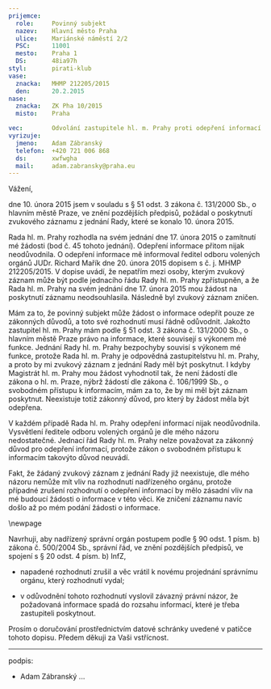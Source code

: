 ```yaml
---
prijemce: 
  role:     Povinný subjekt
  nazev:    Hlavní město Praha
  ulice:    Mariánské náměstí 2/2
  PSC:      11001
  mesto:    Praha 1
  DS:       48ia97h
styl:       pirati-klub
vase:
  znacka:   MHMP 212205/2015
  den:      20.2.2015
nase:
  znacka:   ZK Pha 10/2015
  misto:    Praha

vec:        Odvolání zastupitele hl. m. Prahy proti odepření informací
vyrizuje:   
  jmeno:    Adam Zábranský
  telefon:  +420 721 006 868
  ds:       xwfwgha
  mail:     adam.zabransky@praha.eu
---
```


Vážení,

dne 10. února 2015 jsem v souladu s § 51 odst. 3 zákona č. 131/2000 Sb., o hlavním městě Praze, ve znění pozdějších předpisů, požádal o poskytnutí zvukového záznamu z jednání Rady, které se konalo 10. února 2015. 

Rada hl. m. Prahy rozhodla na svém jednání dne 17. února 2015 o zamítnutí mé žádosti (bod č. 45 tohoto jednání). Odepření informace přitom nijak neodůvodnila. O odepření informace mě informoval ředitel odboru volených orgánů JUDr. Richard Mařík dne 20. února 2015 dopisem s č. j. MHMP 212205/2015. V dopise uvádí, že nepatřím mezi osoby, kterým zvukový záznam může být podle jednacího řádu Rady hl. m. Prahy zpřístupněn, a že Rada hl. m. Prahy na svém jednání dne 17. února 2015 mou žádost na poskytnutí záznamu neodsouhlasila. Následně byl zvukový záznam zničen. 

Mám za to, že povinný subjekt může žádost o informace odepřít pouze ze zákonných důvodů, a toto své rozhodnutí musí řádně odůvodnit. Jakožto zastupitel hl. m. Prahy mám podle § 51 odst. 3 zákona č. 131/2000 Sb., o hlavním městě Praze právo na informace, které souvisejí s výkonem mé funkce. Jednání Rady hl. m. Prahy bezpochyby souvisí s výkonem mé funkce, protože Rada hl. m. Prahy je odpovědná zastupitelstvu hl. m. Prahy, a proto by mi zvukový záznam z jednání Rady měl být poskytnut. I kdyby Magistrát hl. m. Prahy mou žádost vyhodnotil tak, že není žádostí dle zákona o hl. m. Praze, nýbrž žádostí dle zákona č. 106/1999 Sb., o svobodném přístupu k informacím, mám za to, že by mi měl být záznam poskytnut. Neexistuje totiž zákonný důvod, pro který by žádost měla být odepřena.

V každém případě Rada hl. m. Prahy odepření informací nijak neodůvodnila. Vysvětlení ředitele odboru volených orgánů je dle mého názoru nedostatečné. Jednací řád Rady hl. m. Prahy nelze považovat za zákonný důvod pro odepření informací, protože zákon o svobodném přístupu k informacím takovýto důvod neuvádí.

Fakt, že žádaný zvukový záznam z jednání Rady již neexistuje, dle mého názoru nemůže mít vliv na rozhodnutí nadřízeného orgánu, protože případné zrušení rozhodnutí o odepření informací by mělo zásadní vliv na mé budoucí žádosti o informace v této věci. Ke zničení záznamu navíc došlo až po mém podání žádosti o informace.

\newpage

Navrhuji, aby nadřízený správní orgán postupem podle § 90 odst. 1 písm. b) zákona č. 500/2004 Sb., správní řád, ve znění pozdějších předpisů, ve spojení s § 20 odst. 4 písm. b) InfZ,

* napadené rozhodnutí zrušil a věc vrátil k novému projednání správnímu orgánu, který rozhodnutí vydal; 

* v odůvodnění tohoto rozhodnutí vyslovil závazný právní názor, že požadovaná informace spadá do rozsahu informací, které je třeba zastupiteli poskytnout.

Prosím o doručování prostřednictvím datové schránky uvedené v patičce tohoto dopisu. Předem děkuji za Vaši vstřícnost.

---
podpis: 
  - Adam Zábranský
...
